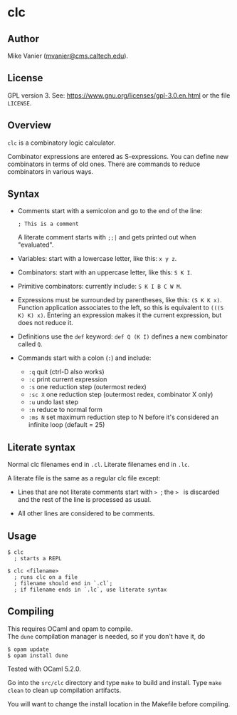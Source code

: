 # clc

## Author

Mike Vanier (mvanier@cms.caltech.edu).

## License

GPL version 3.
See: https://www.gnu.org/licenses/gpl-3.0.en.html or the file `LICENSE`.

## Overview

`clc` is a combinatory logic calculator.

Combinator expressions are entered as S-expressions.
You can define new combinators in terms of old ones.
There are commands to reduce combinators in various ways.

## Syntax

* Comments start with a semicolon and go to the end of the line:

    ```
    ; This is a comment
    ```

    A literate comment starts with `;;|` and gets printed out when "evaluated".

* Variables: start with a lowercase letter, like this: `x y z`. 

* Combinators: start with an uppercase letter, like this: `S K I`.

* Primitive combinators: currently include: `S K I B C W M`.

* Expressions must be surrounded by parentheses, like this: `(S K K x)`.
  Function application associates to the left, so this is equivalent to
  `(((S K) K) x)`. Entering an expression makes it the current expression,
  but does not reduce it.

* Definitions use the `def` keyword: `def Q (K I)` defines a new combinator
  called `Q`.

* Commands start with a colon (`:`) and include:
  * `:q`      quit  (ctrl-D also works)
  * `:c`      print current expression
  * `:s`      one reduction step (outermost redex)
  * `:sc X`   one reduction step (outermost redex, combinator X only)
  * `:u`      undo last step
  * `:n`      reduce to normal form
  * `:ms N`   set maximum reduction step to N before it's considered
              an infinite loop (default = 25)

## Literate syntax

Normal clc filenames end in `.cl`.
Literate filenames end in `.lc`.

A literate file is the same as a regular clc file except:

* Lines that are not literate comments start with `> `;
  the `> ` is discarded and the rest of the line is processed
  as usual.

* All other lines are considered to be comments.
    
## Usage

```
$ clc
  ; starts a REPL
  
$ clc <filename>
  ; runs clc on a file
  ; filename should end in `.cl`;
  ; if filename ends in `.lc`, use literate syntax
```

## Compiling

This requires OCaml and opam to compile.  
The `dune` compilation manager is needed, so if you don't have it, do

```
$ opam update
$ opam install dune
```

Tested with OCaml 5.2.0.

Go into the `src/clc` directory and type `make` to build and install.
Type `make clean` to clean up compilation artifacts.

You will want to change the install location in the Makefile before compiling.

